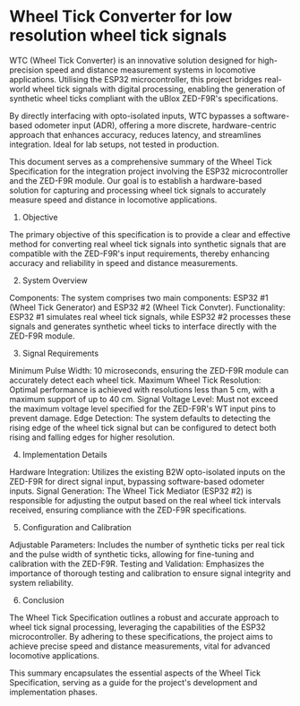 # Wheel Tick Converter for low resolution wheel tick signals

WTC (Wheel Tick Converter) is an innovative solution designed for high-precision speed and distance measurement systems in locomotive applications. Utilising the ESP32 microcontroller, this project bridges real-world wheel tick signals with digital processing, enabling the generation of synthetic wheel ticks compliant with the uBlox ZED-F9R's specifications.

By directly interfacing with opto-isolated inputs, WTC bypasses a software-based odometer input (ADR), offering a more discrete, hardware-centric approach that enhances accuracy, reduces latency, and streamlines integration. Ideal for lab setups, not tested in production.

This document serves as a comprehensive summary of the Wheel Tick Specification for the integration project involving the ESP32 microcontroller and the ZED-F9R module. Our goal is to establish a hardware-based solution for capturing and processing wheel tick signals to accurately measure speed and distance in locomotive applications.

1. Objective

The primary objective of this specification is to provide a clear and effective method for converting real wheel tick signals into synthetic signals that are compatible with the ZED-F9R's input requirements, thereby enhancing accuracy and reliability in speed and distance measurements.

2. System Overview

Components: The system comprises two main components: ESP32 #1 (Wheel Tick Generator) and ESP32 #2 (Wheel Tick Convter).
Functionality: ESP32 #1 simulates real wheel tick signals, while ESP32 #2 processes these signals and generates synthetic wheel ticks to interface directly with the ZED-F9R module.

3. Signal Requirements

Minimum Pulse Width: 10 microseconds, ensuring the ZED-F9R module can accurately detect each wheel tick.
Maximum Wheel Tick Resolution: Optimal performance is achieved with resolutions less than 5 cm, with a maximum support of up to 40 cm.
Signal Voltage Level: Must not exceed the maximum voltage level specified for the ZED-F9R's WT input pins to prevent damage.
Edge Detection: The system defaults to detecting the rising edge of the wheel tick signal but can be configured to detect both rising and falling edges for higher resolution.

4. Implementation Details

Hardware Integration: Utilizes the existing B2W opto-isolated inputs on the ZED-F9R for direct signal input, bypassing software-based odometer inputs.
Signal Generation: The Wheel Tick Mediator (ESP32 #2) is responsible for adjusting the output based on the real wheel tick intervals received, ensuring compliance with the ZED-F9R specifications.

5. Configuration and Calibration

Adjustable Parameters: Includes the number of synthetic ticks per real tick and the pulse width of synthetic ticks, allowing for fine-tuning and calibration with the ZED-F9R.
Testing and Validation: Emphasizes the importance of thorough testing and calibration to ensure signal integrity and system reliability.

6. Conclusion

The Wheel Tick Specification outlines a robust and accurate approach to wheel tick signal processing, leveraging the capabilities of the ESP32 microcontroller. By adhering to these specifications, the project aims to achieve precise speed and distance measurements, vital for advanced locomotive applications.

This summary encapsulates the essential aspects of the Wheel Tick Specification, serving as a guide for the project's development and implementation phases.
